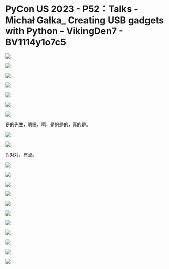 # PyCon US 2023 - P52：Talks - Michał Gałka_ Creating USB gadgets with Python - VikingDen7 - BV1114y1o7c5

![](img/358a308132f48196621faaf04ab90054_0.png)

![](img/358a308132f48196621faaf04ab90054_1.png)

![](img/358a308132f48196621faaf04ab90054_2.png)

![](img/358a308132f48196621faaf04ab90054_3.png)

![](img/358a308132f48196621faaf04ab90054_4.png)

![](img/358a308132f48196621faaf04ab90054_5.png)

![](img/358a308132f48196621faaf04ab90054_6.png)

是的先生，嗯嗯，啊，是的是的，真的是。

![](img/358a308132f48196621faaf04ab90054_8.png)

![](img/358a308132f48196621faaf04ab90054_9.png)

对对对，有点。

![](img/358a308132f48196621faaf04ab90054_11.png)

![](img/358a308132f48196621faaf04ab90054_12.png)

![](img/358a308132f48196621faaf04ab90054_13.png)

![](img/358a308132f48196621faaf04ab90054_14.png)

![](img/358a308132f48196621faaf04ab90054_15.png)

![](img/358a308132f48196621faaf04ab90054_16.png)

![](img/358a308132f48196621faaf04ab90054_17.png)

![](img/358a308132f48196621faaf04ab90054_18.png)

![](img/358a308132f48196621faaf04ab90054_19.png)

![](img/358a308132f48196621faaf04ab90054_20.png)

![](img/358a308132f48196621faaf04ab90054_21.png)